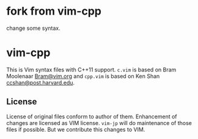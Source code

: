 # fork from vim-cpp
change some syntax.


# vim-cpp

This is Vim syntax files with C++11 support. `c.vim` is based on Bram Moolenaar
<Bram@vim.org> and `cpp.vim` is based on Ken Shan <ccshan@post.harvard.edu>.

## License

License of original files conform to author of them. Enhancement of changes
are licensed as VIM license. `vim-jp` will do maintenance of those files if
possible. But we contribute this changes to VIM.
